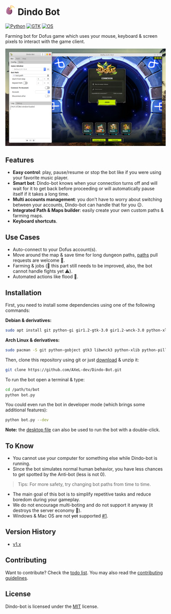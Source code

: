 # <img src="icons/logo.png" alt="logo" width="32"> Dindo Bot

[![Python](https://img.shields.io/badge/python%20%3E%3D-3.0-blue.svg)](https://www.python.org/)
[![GTK](https://img.shields.io/badge/gtk-3.0-brightgreen.svg)](https://www.gtk.org/)
[![OS](https://img.shields.io/badge/os-Linux-orange.svg)](https://www.ubuntu.com/download/desktop)

Farming bot for Dofus game which uses your mouse, keyboard & screen pixels to interact with the game client.

[![screenshot](screenshot.png)](http://www.youtube.com/watch?v=1Qh_eNLuTYo "See Dindo-bot in action")

## Features

- **Easy control**: play, pause/resume or stop the bot like if you were using your favorite music player.
- **Smart bot**: Dindo-bot knows when your connection turns off and will wait for it to get back before proceeding or will automatically pause itself if it takes a long time.
- **Multi accounts management**: you don't have to worry about switching between your accounts, Dindo-bot can handle that for you :wink:.
- **Integrated Path & Maps builder**: easily create your own custom paths & farming maps.
- **Keyboard shortcuts**.

## Use Cases

- Auto-connect to your Dofus account(s).
- Move around the map & save time for long dungeon paths, [paths](paths) pull requests are welcome :pray:.
- Farming & jobs (:construction: this part still needs to be improved, also, the bot cannot handle fights yet :warning:).
- Automated actions like flood :speech_balloon:.

## Installation

First, you need to install some dependencies using one of the following commands:

**Debian & derivatives:**
```bash
sudo apt install git python-gi gir1.2-gtk-3.0 gir1.2-wnck-3.0 python-xlib python-pil
```

**Arch Linux & derivatives:**
```bash
sudo pacman -S git python-gobject gtk3 libwnck3 python-xlib python-pillow
```

Then, clone this repository using git or just [download](https://github.com/AXeL-dev/Dindo-Bot/archive/master.zip) & unzip it:
```bash
git clone https://github.com/AXeL-dev/Dindo-Bot.git
```

To run the bot open a terminal & type:
```bash
cd /path/to/bot
python bot.py
```

You could even run the bot in developer mode (which brings some additional features):
```bash
python bot.py --dev
```

**Note:** the [desktop file](dindo-bot.desktop) can also be used to run the bot with a double-click.

## To Know

- You cannot use your computer for something else while Dindo-bot is running.
- Since the bot simulates normal human behavior, you have less chances to get spotted by the Anti-bot (less is not 0).
> Tips: For more safety, try changing bot paths from time to time.
- The main goal of this bot is to simplify repetitive tasks and reduce boredom during your gameplay.
- We do not encourage multi-boting and do not support it anyway (it destroys the server economy :grimacing:).
- Windows & Mac OS are not ~~yet~~ supported [#1](https://github.com/AXeL-dev/Dindo-Bot/issues/1).

## Version History

- [v1.x](https://github.com/AXeL-dev/Dindo-Bot/tree/v1.x)

## Contributing

Want to contribute? Check the [todo list](todo.md). You may also read the [contributing guidelines](https://github.com/AXeL-dev/contributing/blob/master/README.md).

## License

Dindo-bot is licensed under the [MIT](LICENSE) license.

